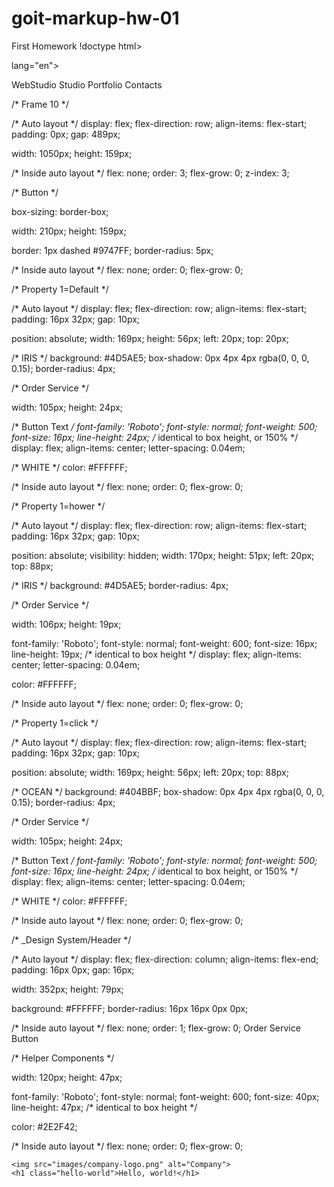 # goit-markup-hw-01
First Homework
!doctype html>
<html> lang="en">
    <!-- ... -->


  <head>
    <title>goit-markup-hw-01</title>
  </head>
  <p>WebStudio Studio Portfolio Contacts</p>
  <body>
    /* Frame 10 */

/* Auto layout */
display: flex;
flex-direction: row;
align-items: flex-start;
padding: 0px;
gap: 489px;

width: 1050px;
height: 159px;


/* Inside auto layout */
flex: none;
order: 3;
flex-grow: 0;
z-index: 3;


/* Button */

box-sizing: border-box;

width: 210px;
height: 159px;

border: 1px dashed #9747FF;
border-radius: 5px;

/* Inside auto layout */
flex: none;
order: 0;
flex-grow: 0;


/* Property 1=Default */

/* Auto layout */
display: flex;
flex-direction: row;
align-items: flex-start;
padding: 16px 32px;
gap: 10px;

position: absolute;
width: 169px;
height: 56px;
left: 20px;
top: 20px;

/* IRIS */
background: #4D5AE5;
box-shadow: 0px 4px 4px rgba(0, 0, 0, 0.15);
border-radius: 4px;


/* Order Service */

width: 105px;
height: 24px;

/* Button Text */
font-family: 'Roboto';
font-style: normal;
font-weight: 500;
font-size: 16px;
line-height: 24px;
/* identical to box height, or 150% */
display: flex;
align-items: center;
letter-spacing: 0.04em;

/* WHITE */
color: #FFFFFF;


/* Inside auto layout */
flex: none;
order: 0;
flex-grow: 0;


/* Property 1=hower */

/* Auto layout */
display: flex;
flex-direction: row;
align-items: flex-start;
padding: 16px 32px;
gap: 10px;

position: absolute;
visibility: hidden;
width: 170px;
height: 51px;
left: 20px;
top: 88px;

/* IRIS */
background: #4D5AE5;
border-radius: 4px;


/* Order Service */

width: 106px;
height: 19px;

font-family: 'Roboto';
font-style: normal;
font-weight: 600;
font-size: 16px;
line-height: 19px;
/* identical to box height */
display: flex;
align-items: center;
letter-spacing: 0.04em;

color: #FFFFFF;


/* Inside auto layout */
flex: none;
order: 0;
flex-grow: 0;


/* Property 1=click */

/* Auto layout */
display: flex;
flex-direction: row;
align-items: flex-start;
padding: 16px 32px;
gap: 10px;

position: absolute;
width: 169px;
height: 56px;
left: 20px;
top: 88px;

/* OCEAN */
background: #404BBF;
box-shadow: 0px 4px 4px rgba(0, 0, 0, 0.15);
border-radius: 4px;


/* Order Service */

width: 105px;
height: 24px;

/* Button Text */
font-family: 'Roboto';
font-style: normal;
font-weight: 500;
font-size: 16px;
line-height: 24px;
/* identical to box height, or 150% */
display: flex;
align-items: center;
letter-spacing: 0.04em;

/* WHITE */
color: #FFFFFF;


/* Inside auto layout */
flex: none;
order: 0;
flex-grow: 0;


/* _Design System/Header */

/* Auto layout */
display: flex;
flex-direction: column;
align-items: flex-end;
padding: 16px 0px;
gap: 16px;

width: 352px;
height: 79px;

background: #FFFFFF;
border-radius: 16px 16px 0px 0px;

/* Inside auto layout */
flex: none;
order: 1;
flex-grow: 0;
Order Service
Button


/* Helper Components */

width: 120px;
height: 47px;

font-family: 'Roboto';
font-style: normal;
font-weight: 600;
font-size: 40px;
line-height: 47px;
/* identical to box height */

color: #2E2F42;


/* Inside auto layout */
flex: none;
order: 0;
flex-grow: 0;

    <img src="images/company-logo.png" alt="Company">
    <h1 class="hello-world">Hello, world!</h1>
  </body>
</html>
